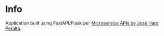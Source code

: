 # Info
Application built using FastAPI/Flask per [Microservice APIs by José Haro Peralta](https://www.manning.com/books/microservice-apis).
